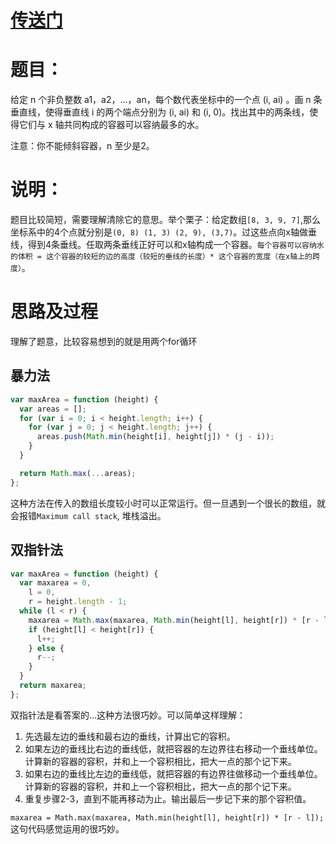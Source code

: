 # [传送门](https://leetcode-cn.com/problems/container-with-most-water/description/)

# 题目：
给定 n 个非负整数 a1，a2，...，an，每个数代表坐标中的一个点 (i, ai) 。画 n 条垂直线，使得垂直线 i 的两个端点分别为 (i, ai) 和 (i, 0)。找出其中的两条线，使得它们与 x 轴共同构成的容器可以容纳最多的水。

注意：你不能倾斜容器，n 至少是2。

# 说明：
题目比较简短，需要理解清除它的意思。举个栗子：给定数组`[8, 3, 9, 7]`,那么坐标系中的4个点就分别是`(0, 8) (1, 3) (2, 9), (3,7)`。过这些点向x轴做垂线，得到4条垂线。任取两条垂线正好可以和x轴构成一个容器。`每个容器可以容纳水的体积 = 这个容器的较短的边的高度（较短的垂线的长度）* 这个容器的宽度（在x轴上的跨度）`。

# 思路及过程
理解了题意，比较容易想到的就是用两个for循环

## 暴力法
```javascript
var maxArea = function (height) {
  var areas = [];
  for (var i = 0; i < height.length; i++) {
    for (var j = 0; j < height.length; j++) {
      areas.push(Math.min(height[i], height[j]) * (j - i));
    }
  }

  return Math.max(...areas);
};
```
这种方法在传入的数组长度较小时可以正常运行。但一旦遇到一个很长的数组，就会报错`Maximum call stack`, 堆栈溢出。

## 双指针法
```javascript
var maxArea = function (height) {
  var maxarea = 0,
    l = 0,
    r = height.length - 1;
  while (l < r) {
    maxarea = Math.max(maxarea, Math.min(height[l], height[r]) * [r - l]);
    if (height[l] < height[r]) {
      l++;
    } else {
      r--;
    }
  }
  return maxarea;
};
```
双指针法是看答案的...这种方法很巧妙。可以简单这样理解：
1. 先选最左边的垂线和最右边的垂线，计算出它的容积。
2. 如果左边的垂线比右边的垂线低，就把容器的左边界往右移动一个垂线单位。计算新的容器的容积，并和上一个容积相比，把大一点的那个记下来。
3. 如果右边的垂线比左边的垂线低，就把容器的有边界往做移动一个垂线单位。计算新的容器的容积，并和上一个容积相比，把大一点的那个记下来。
4. 重复步骤2-3，直到不能再移动为止。输出最后一步记下来的那个容积值。

`maxarea = Math.max(maxarea, Math.min(height[l], height[r]) * [r - l]);`这句代码感觉运用的很巧妙。